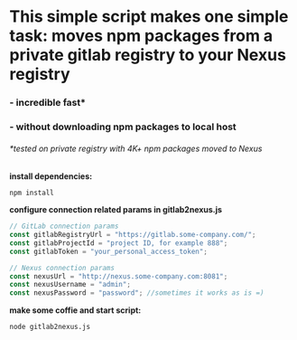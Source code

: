 # This simple script makes one simple task: moves npm packages from a private gitlab registry to your Nexus registry
### - incredible fast* 
### - without downloading npm packages to local host

###### *tested on private registry with 4K+ npm packages moved to Nexus

**install dependencies:**

```console
npm install
```

**configure connection related params in gitlab2nexus.js**

```javascript
// GitLab connection params
const gitlabRegistryUrl = "https://gitlab.some-company.com/";
const gitlabProjectId = "project ID, for example 888";
const gitlabToken = "your_personal_access_token";

// Nexus connection params
const nexusUrl = "http://nexus.some-company.com:8081";
const nexusUsername = "admin";
const nexusPassword = "password"; //sometimes it works as is =)
```

**make some coffie and start script:**

```console
node gitlab2nexus.js
```
